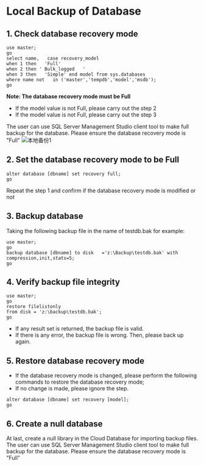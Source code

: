 # Local Backup of Database

## 1.  Check database recovery mode
```commandline
use master;
go
select name,   case recovery_model
when 1 then   'Full'
when 2 then ' Bulk_logged   '
when 3 then   'Simple' end model from sys.databases
where name not   in ('master','tempdb','model','msdb');
go
```

**Note: The database recovery mode must be Full**
- If the model value is not Full, please carry out the step 2
- If the model value is not Full, please carry out the step 3

The user can use SQL Server Management Studio client tool to make full backup for the database. Please ensure the database recovery mode is "Full"
![本地备份1](../../../../../image/RDS/Backup-Local-Database-1.png)

## 2. Set the database recovery mode to be Full
```commandline
alter database [dbname] set recovery full;
go
```

Repeat the step 1 and confirm if the database recovery mode is modified or not

## 3.  Backup database
Taking the following backup file in the name of testdb.bak for example:
```commandline
use master;
go
backup database [dbname] to disk   ='z:\Backup\testdb.bak' with compression,init,stats=5;
go
```
## 4. Verify backup file integrity
```commandline
use master;
go
restore filelistonly 
from disk = 'z:\backup\testdb.bak';
go
```
- If any result set is returned, the backup file is valid.
- If there is any error, the backup file is wrong. Then, please back up again.



## 5. Restore database recovery mode
- If the database recovery mode is changed, please perform the following commands to restore the database recovery mode;
- If no change is made, please ignore the step.
```commandline
alter database [dbname] set recovery [model];
go
```


## 6.    Create a null database
At last, create a null library in the Cloud Database for importing backup files.
The user can use SQL Server Management Studio client tool to make full backup for the database. Please ensure the database recovery mode is "Full"

